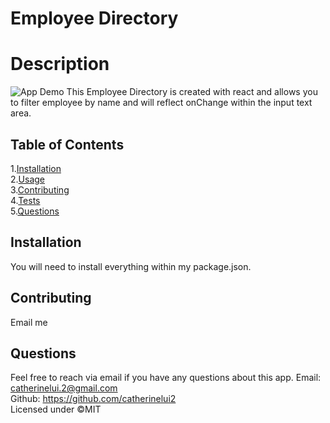 
  # Employee Directory
  # Description
  ![App Demo]()
  This Employee Directory is created with react and allows you to filter employee by name and will reflect onChange within the input text area.<br>
  ## Table of Contents<br>
  1.[Installation](#Installation)<br>
  2.[Usage](#usage)<br>
  3.[Contributing](#contributing)<br>
  4.[Tests](#tests)<br>
  5.[Questions](#questions)<br>

  ## Installation
  You will need to install everything within my package.json.
  
  ## Contributing
  Email me
  
  ## Questions
  Feel free to reach via email if you have any questions about this app.
  Email: catherinelui.2@gmail.com<br>
  Github: https://github.com/catherinelui2<br>
  Licensed under ©MIT
  
